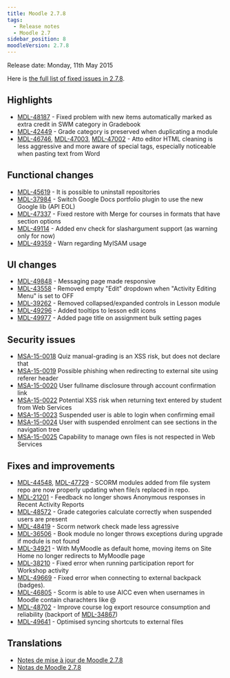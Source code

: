 ```yaml
---
title: Moodle 2.7.8
tags:
  - Release notes
  - Moodle 2.7
sidebar_position: 8
moodleVersion: 2.7.8
---
```

Release date: Monday, 11th May 2015

Here is [the full list of fixed issues in 2.7.8](https://tracker.moodle.org/secure/IssueNavigator!executeAdvanced.jspa?jqlQuery=project+%3D+mdl+AND+resolution+%3D+fixed+AND+fixVersion+in+%28%222.7.8%22%29+ORDER+BY+priority+DESC&runQuery=true&clear=true).

## Highlights

- [MDL-48187](https://tracker.moodle.org/browse/MDL-48187) - Fixed problem with new items automatically marked as extra credit in SWM category in Gradebook
- [MDL-42449](https://tracker.moodle.org/browse/MDL-42449) - Grade category is preserved when duplicating a module
- [MDL-46746](https://tracker.moodle.org/browse/MDL-46746), [MDL-47003](https://tracker.moodle.org/browse/MDL-47003), [MDL-47002](https://tracker.moodle.org/browse/MDL-47002) - Atto editor HTML cleaning is less aggressive and more aware of special tags, especially noticeable when pasting text from Word

## Functional changes

- [MDL-45619](https://tracker.moodle.org/browse/MDL-45619) - It is possible to uninstall repositories
- [MDL-37984](https://tracker.moodle.org/browse/MDL-37984) - Switch Google Docs portfolio plugin to use the new Google lib (API EOL)
- [MDL-47337](https://tracker.moodle.org/browse/MDL-47337) - Fixed restore with Merge for courses in formats that have section options
- [MDL-49114](https://tracker.moodle.org/browse/MDL-49114) - Added env check for slashargument support (as warning only for now)
- [MDL-49359](https://tracker.moodle.org/browse/MDL-49359) - Warn regarding MyISAM usage

## UI changes

- [MDL-49848](https://tracker.moodle.org/browse/MDL-49848) - Messaging page made responsive
- [MDL-43558](https://tracker.moodle.org/browse/MDL-43558) - Removed empty "Edit" dropdown when "Activity Editing Menu" is set to OFF
- [MDL-39262](https://tracker.moodle.org/browse/MDL-39262) - Removed collapsed/expanded controls in Lesson module
- [MDL-49296](https://tracker.moodle.org/browse/MDL-49296) - Added tooltips to lesson edit icons
- [MDL-49977](https://tracker.moodle.org/browse/MDL-49977) - Added page title on assignment bulk setting pages

## Security issues

- [MSA-15-0018](https://moodle.org/mod/forum/discuss.php?d=313681) Quiz manual-grading is an XSS risk, but does not declare that
- [MSA-15-0019](https://moodle.org/mod/forum/discuss.php?d=313682) Possible phishing when redirecting to external site using referer header
- [MSA-15-0020](https://moodle.org/mod/forum/discuss.php?d=313683) User fullname disclosure through account confirmation link
- [MSA-15-0022](https://moodle.org/mod/forum/discuss.php?d=313685) Potential XSS risk when returning text entered by student from Web Services
- [MSA-15-0023](https://moodle.org/mod/forum/discuss.php?d=313686) Suspended user is able to login when confirming email
- [MSA-15-0024](https://moodle.org/mod/forum/discuss.php?d=313687) User with suspended enrolment can see sections in the navigation tree
- [MSA-15-0025](https://moodle.org/mod/forum/discuss.php?d=313688) Capability to manage own files is not respected in Web Services

## Fixes and improvements

- [MDL-44548](https://tracker.moodle.org/browse/MDL-44548), [MDL-47729](https://tracker.moodle.org/browse/MDL-47729) - SCORM modules added from file system repo are now properly updating when file/s replaced in repo.
- [MDL-21201](https://tracker.moodle.org/browse/MDL-21201) - Feedback no longer shows Anonymous responses in Recent Activity Reports
- [MDL-48572](https://tracker.moodle.org/browse/MDL-48572) - Grade categories calculate correctly when suspended users are present
- [MDL-48419](https://tracker.moodle.org/browse/MDL-48419) - Scorm network check made less agressive
- [MDL-36506](https://tracker.moodle.org/browse/MDL-36506) - Book module no longer throws exceptions during upgrade if module is not found
- [MDL-34921](https://tracker.moodle.org/browse/MDL-34921) - With MyMoodle as default home, moving items on Site Home no longer redirects to MyMoodle page
- [MDL-38210](https://tracker.moodle.org/browse/MDL-38210) - Fixed error when running participation report for Workshop activity
- [MDL-49669](https://tracker.moodle.org/browse/MDL-49669) - Fixed error when connecting to external backpack (badges).
- [MDL-46805](https://tracker.moodle.org/browse/MDL-46805) - Scorm is able to use AICC even when usernames in Moodle contain charachters like @
- [MDL-48702](https://tracker.moodle.org/browse/MDL-48702) - Improve course log export resource consumption and reliability (backport of [MDL-34867](https://tracker.moodle.org/browse/MDL-34867))
- [MDL-49641](https://tracker.moodle.org/browse/MDL-49641) - Optimised syncing shortcuts to external files

## Translations

- [Notes de mise à jour de Moodle 2.7.8](https://docs.moodle.org/fr/Notes_de_mise_à_jour_de_Moodle_2.7.8)
- [Notas de Moodle 2.7.8](https://docs.moodle.org/es/Notas_de_Moodle_2.7.8)

